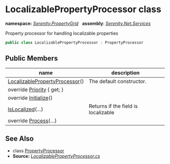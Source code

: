 # LocalizablePropertyProcessor class
**namespace:** *[Serenity.PropertyGrid](../README.md#serenity.propertygrid-namespace)*   **assembly**: *[Serenity.Net.Services](../README.md)*

Property processor for handling localizable properties

```csharp
public class LocalizablePropertyProcessor : PropertyProcessor
```

## Public Members

| name | description |
| --- | --- |
| [LocalizablePropertyProcessor](LocalizablePropertyProcessor/LocalizablePropertyProcessor.md)() | The default constructor. |
| override [Priority](LocalizablePropertyProcessor/Priority.md) { get; } |  |
| override [Initialize](LocalizablePropertyProcessor/Initialize.md)() |  |
| [IsLocalized](LocalizablePropertyProcessor/IsLocalized.md)(…) | Returns if the field is localizable |
| override [Process](LocalizablePropertyProcessor/Process.md)(…) |  |

## See Also

* class [PropertyProcessor](../Serenity.Net.Entity/PropertyProcessor.md)
* **Source:** *[LocalizablePropertyProcessor.cs](https://github.com/serenity-is/Serenity/blob/master/src/Serenity.Net.Services/RequestHandlers/IntegratedFeatures/Localization/LocalizablePropertyProcessor.cs)*